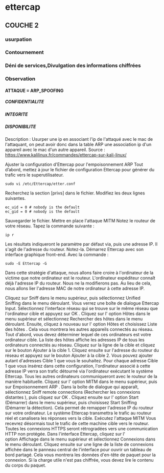 ﻿# ettercap
## COUCHE 2


### usurpation
### Contournement 
### Déni de services,Divulgation des informations chiffrées
### Observation

#### ATTAQUE = ARP_SPOOFING

##### CONFIDENTIALITE
##### INTEGRITE
##### DISPONIBILITE

Description : Usurper une ip en associant l'ip de l'attaqué avec le mac de l'attaquant, on peut avoir donc dans la table ARP une association ip d'un appareil avec le mac d'un autre appareil.
Source : https://www.kalilinux.fr/commandes/ettercap-sur-kali-linux/

Ajuster la configuration d'Ettercap pour l'empoisonnement ARP
Tout d’abord, mettez à jour le fichier de configuration Ettercap pour générer du trafic vers le superutilisateur.

```
sudo vi /etc/Ettercap/etter.conf
```

Recherchez la section [privs] dans le fichier. Modifiez les deux lignes suivantes.
```
ec_uid = 0 # nobody is the default
ec_gid = 0 # nobody is the default
```

Sauvegarder le fichier.
Mettre en place l'attaque MITM
Notez le routeur de votre réseau. Tapez la commande suivante :
```
ip r
```

Les résultats indiqueront le paramètre par défaut via, puis une adresse IP. Il s'agit de l'adresse du routeur. Notez-la.
Démarrez Ettercap avec son interface graphique front-end. Avec la commande :
```
sudo -E Ettercap -G
```
Dans cette stratégie d'attaque, nous allons faire croire à l'ordinateur de la victime que notre ordinateur est le routeur. L'ordinateur expéditeur connaît déjà l'adresse IP du routeur. Nous ne la modifierons pas. Au lieu de cela, nous allons lier l'adresse MAC de notre ordinateur à cette adresse IP.

Cliquez sur Sniff dans le menu supérieur, puis sélectionnez Unified Sniffing dans le menu déroulant. Vous verrez une boîte de dialogue Ettercap Input. Sélectionnez l'interface réseau qui se trouve sur le même réseau que l'ordinateur cible et appuyez sur OK .
Cliquez sur l' option Hôtes dans le menu supérieur et sélectionnez Rechercher des hôtes dans le menu déroulant. Ensuite, cliquez à nouveau sur l' option Hôtes et choisissez Liste des hôtes . Cela vous montrera les autres appareils connectés au réseau. Tout d'abord, vous devez déterminer lequel de ces ordinateurs est votre ordinateur cible.
La liste des hôtes affiche les adresses IP de tous les ordinateurs connectés au réseau. Cliquez sur la ligne de la cible et cliquez sur le bouton Ajouter à la cible 1. Cliquez ensuite sur l'adresse du routeur du réseau et appuyez sur le bouton Ajouter à la cible 2. Vous pouvez ajouter autant d'adresses Cible 1 que vous le souhaitez. Pour chaque adresse Cible 1 que vous insérez dans cette configuration, l'ordinateur associé à cette adresse IP verra son trafic détourné via l'ordinateur exécutant le système Ettercap. Tous les autres ordinateurs communiqueront avec le routeur de la manière habituelle.
Cliquez sur l' option MITM dans le menu supérieur, puis sur Empoisonnement ARP . Dans la boîte de dialogue qui apparaît, sélectionnez Sniff remote connections (Rechercher les connexions distantes ), puis cliquez sur OK . Cliquez ensuite sur l' option Start (Démarrer) dans le menu supérieur, puis choisissez Start Sniffing (Démarrer la détection). Cela permet de remapper l'adresse IP du routeur sur votre ordinateur. Le système Ettercap transmettra le trafic au routeur réel et canalisera les réponses vers la cible.
Exécutez l'attaque MITM
Vous recevrez désormais tout le trafic de cette machine cible vers le routeur. Toutes les connexions HTTPS seront rétrogradées vers une communication HTTP non protégée.
Dans l'interface Ettercap, cliquez sur l' option Affichage dans le menu supérieur et sélectionnez Connexions dans le menu déroulant. Cliquez ensuite sur une ligne de la liste de connexions affichée dans le panneau central de l'interface pour ouvrir un tableau de bord partagé. Cela vous montrera les données d'en-tête de paquet pour la connexion. Si la charge utile n'est pas chiffrée, vous devez lire le contenu du corps du paquet.

